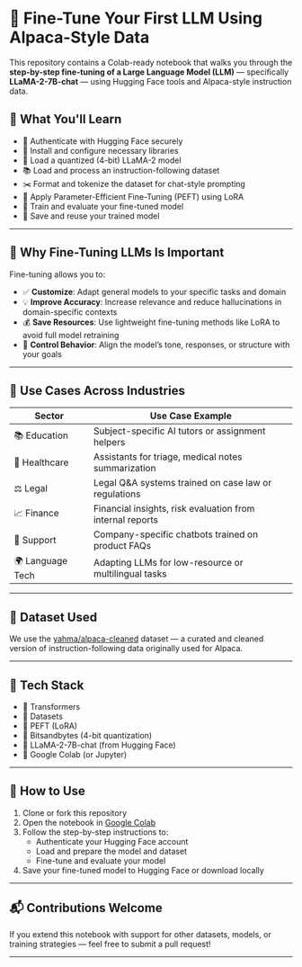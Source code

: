 # 🧠 Fine-Tune Your First LLM Using Alpaca-Style Data

This repository contains a Colab-ready notebook that walks you through the **step-by-step fine-tuning of a Large Language Model (LLM)** — specifically **LLaMA-2-7B-chat** — using Hugging Face tools and Alpaca-style instruction data.

## 🚀 What You'll Learn

- 🔐 Authenticate with Hugging Face securely
- 🔧 Install and configure necessary libraries
- 🧠 Load a quantized (4-bit) LLaMA-2 model
- 📚 Load and process an instruction-following dataset
- ✂️ Format and tokenize the dataset for chat-style prompting
- 🧩 Apply Parameter-Efficient Fine-Tuning (PEFT) using LoRA
- 🚂 Train and evaluate your fine-tuned model
- 💾 Save and reuse your trained model

---

## 🧠 Why Fine-Tuning LLMs Is Important

Fine-tuning allows you to:

- ✅ **Customize**: Adapt general models to your specific tasks and domain
- 💡 **Improve Accuracy**: Increase relevance and reduce hallucinations in domain-specific contexts
- 💰 **Save Resources**: Use lightweight fine-tuning methods like LoRA to avoid full model retraining
- 🧩 **Control Behavior**: Align the model’s tone, responses, or structure with your goals

---

## 💼 Use Cases Across Industries

| Sector         | Use Case Example                                            |
|----------------|-------------------------------------------------------------|
| 📚 Education    | Subject-specific AI tutors or assignment helpers            |
| 🏥 Healthcare   | Assistants for triage, medical notes summarization         |
| ⚖️ Legal        | Legal Q&A systems trained on case law or regulations       |
| 📈 Finance      | Financial insights, risk evaluation from internal reports  |
| 💬 Support      | Company-specific chatbots trained on product FAQs          |
| 🌍 Language Tech| Adapting LLMs for low-resource or multilingual tasks       |

---

## 📂 Dataset Used

We use the [yahma/alpaca-cleaned](https://huggingface.co/datasets/yahma/alpaca-cleaned) dataset — a curated and cleaned version of instruction-following data originally used for Alpaca.

---

## 🔧 Tech Stack

- 🤗 Transformers
- 🤗 Datasets
- 🤗 PEFT (LoRA)
- 🧮 Bitsandbytes (4-bit quantization)
- 🧠 LLaMA-2-7B-chat (from Hugging Face)
- 🚀 Google Colab (or Jupyter)

---

## 📎 How to Use

1. Clone or fork this repository
2. Open the notebook in [Google Colab](https://colab.research.google.com/)
3. Follow the step-by-step instructions to:
   - Authenticate your Hugging Face account
   - Load and prepare the model and dataset
   - Fine-tune and evaluate your model
4. Save your fine-tuned model to Hugging Face or download locally

---

## 📬 Contributions Welcome

If you extend this notebook with support for other datasets, models, or training strategies — feel free to submit a pull request!

---
